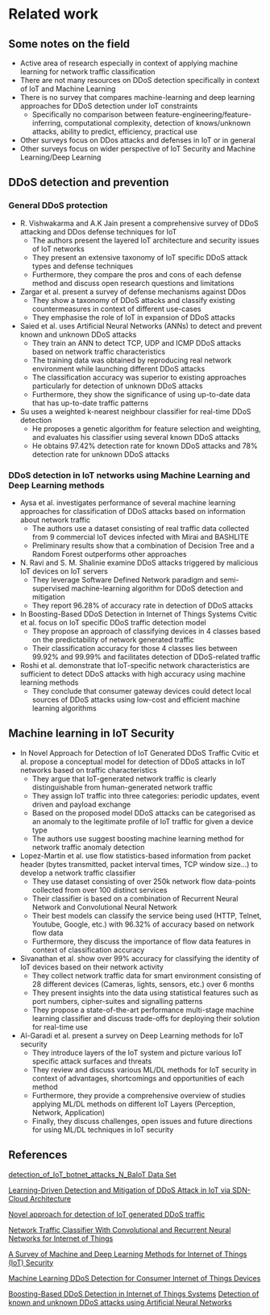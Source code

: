 # Related work
## Some notes on the field
- Active area of research especially in context of applying machine learning for network traffic classification
- There are not many resources on DDoS detection specifically in context of IoT and Machine Learning
- There is no survey that compares machine-learning and deep learning approaches for DDoS detection under IoT constraints
  - Specifically no comparison between feature-engineering/feature-inferring, computational complexity, detection of knows/unknown attacks, ability to predict, efficiency, practical use
- Other surveys focus on DDos attacks and defenses in IoT or in general 
- Other surveys focus on wider perspective of IoT Security and Machine Learning/Deep Learning
## DDoS detection and prevention
### General DDoS protection
- R. Vishwakarma and A.K Jain present a comprehensive survey of DDoS attacking and DDos defense techniques for IoT
  - The authors present the layered IoT architecture and security issues of IoT networks
  - They present an extensive taxonomy of IoT specific DDoS attack types and defense techniques 
  - Furthermore, they compare the pros and cons of each defense method and discuss open research questions and limitations
- Zargar et al. present a survey of defense mechanisms against DDos
  - They show a taxonomy of DDoS attacks and classify existing countermeasures in context of different use-cases
  - They emphasise the role of IoT in expansion of DDoS attacks
- Saied et al. uses Artificial Neural Networks (ANNs) to detect and prevent known and unknown DDoS attacks
  - They train an ANN to detect TCP, UDP and ICMP DDoS attacks based on network traffic characteristics
  - The training data was obtained by reproducing real network environment while launching different DDoS attacks
  - The classification accuracy was superior to existing approaches particularly for detection of unknown DDoS attacks
  - Furthermore, they show the significance of using up-to-date data that has up-to-date traffic patterns 
- Su uses a weighted k-nearest neighbour classifier for real-time DDoS detection
  - He proposes a genetic algorithm for feature selection and weighting, and evaluates his classifier using several known DDoS attacks
  - He obtains 97.42% detection rate for known DDoS attacks and 78% detection rate for unknown DDoS attacks
### DDoS detection in IoT networks using Machine Learning and Deep Learning methods 
- Aysa et al. investigates performance of several machine learning approaches for classification of DDoS attacks based on information about network traffic
  - The authors use a dataset consisting of real traffic data collected from 9 commercial IoT devices infected with Mirai and BASHLITE
  - Preliminary results show that a combination of Decision Tree and a Random Forest outperforms other approaches
- N. Ravi and S. M. Shalinie examine DDoS attacks triggered by malicious IoT devices on IoT servers
  - They leverage Software Defined Network paradigm and semi-supervised machine-learning algorithm for DDoS detection and mitigation
  - They report 96.28% of accuracy rate in detection of DDoS attacks
- In Boosting-Based DDoS Detection in Internet of Things Systems Cvitic et al. focus on IoT specific DDoS traffic detection model
  - They propose an approach of classifying devices in 4 classes based on the predictability of network generated traffic 
  - Their classification accuracy for those 4 classes lies between 99.92% and 99.99% and facilitates detection of DDoS-related traffic
- Roshi et al. demonstrate that IoT-specific network characteristics are sufficient to detect DDoS attacks with high accuracy using machine learning methods
  - They conclude that consumer gateway devices could detect local sources of DDoS attacks using low-cost and efficient machine learning algorithms
## Machine learning in IoT Security
- In Novel Approach for Detection of IoT Generated DDoS Traffic Cvitic et al. propose a conceptual model for detection of DDoS attacks in IoT networks based on traffic characteristics  
  - They argue that IoT-generated network traffic is clearly distinguishable from human-generated network traffic
  - They assign IoT traffic into three categories: periodic updates, event driven and payload exchange
  - Based on the proposed model DDoS attacks can be categorised as an anomaly to the legitimate profile of IoT traffic for given a device type
  - The authors use suggest boosting machine learning method for network traffic anomaly detection 
- Lopez-Martin et al. use flow statistics-based information from packet header (bytes transmitted, packet interval times, TCP window size...) to develop a network traffic classifier
  - They use dataset consisting of over 250k network flow data-points collected from over 100 distinct services
  - Their classifier is based on a combination of Recurrent Neural Network and Convolutional Neural Network
  - Their best models can classify the service being used (HTTP, Telnet, Youtube, Google, etc.) with 96.32% of accuracy based on network flow data
  - Furthermore, they discuss the importance of flow data features in context of classification accuracy
- Sivanathan et al. show over 99% accuracy for classifying the identity of IoT devices based on their network activity
  - They collect network traffic data for smart environment consisting of 28 different devices (Cameras, lights, sensors, etc.) over 6 months
  - They present insights into the data using statistical features such as port numbers, cipher-suites and signalling patterns
  - They propose a state-of-the-art performance multi-stage machine learning classifier and discuss trade-offs for deploying their solution for real-time use
- Al-Garadi et al. present a survey on Deep Learning methods for IoT security
  - They introduce layers of the IoT system and picture various IoT specific attack surfaces and threats
  - They review and discuss various ML/DL methods for IoT security in context of advantages, shortcomings and opportunities of each method
  - Furthermore, they provide a comprehensive overview of studies applying ML/DL methods on different IoT Layers (Perception, Network, Application)
  - Finally, they discuss challenges, open issues and future directions for using ML/DL techniques in IoT security
## References
[detection_of_IoT_botnet_attacks_N_BaIoT Data Set](https://archive.ics.uci.edu/ml/datasets/detection_of_IoT_botnet_attacks_N_BaIoT)

[Learning-Driven Detection and Mitigation of DDoS Attack in IoT via SDN-Cloud Architecture](https://ieeexplore.ieee.org/abstract/document/8993716)

[Novel approach for detection of IoT generated DDoS traffic](https://link.springer.com/article/10.1007/s11276-019-02043-1)

[Network Traffic Classifier With Convolutional and Recurrent Neural Networks for Internet of Things](https://ieeexplore.ieee.org/stamp/stamp.jsp?arnumber=8026581)

[A Survey of Machine and Deep Learning Methods for Internet of Things (IoT) Security](https://www.researchgate.net/publication/340813643_A_Survey_of_Machine_and_Deep_Learning_Methods_for_Internet_of_Things_IoT_Security)

[Machine Learning DDoS Detection for Consumer Internet of Things Devices](file://../refs/1804.04159.pdf)

[Boosting-Based DDoS Detection in Internet of Things Systems]()
[Detection of known and unknown DDoS attacks using Artificial Neural Networks]()